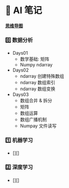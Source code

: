 # :pushpin: AI 笔记

#### [思维导图][AI@0.1]

### :zero: 数据分析

- Days01
  - 数学基础: 矩阵
  - Numpy ndarray
- Days02
  - ndarray 创建特殊数组
  - ndarray 数组索引
  - ndarray 数组变换
- Days03
  - 数组合并 & 拆分
  - 矩阵
  - 数组运算
  - 数组广播机制
  - Numpay 文件读写

### :one: 机器学习

- [][]


### :two: 深度学习

- [][]


[AI@0.1]:./AI.mmap

